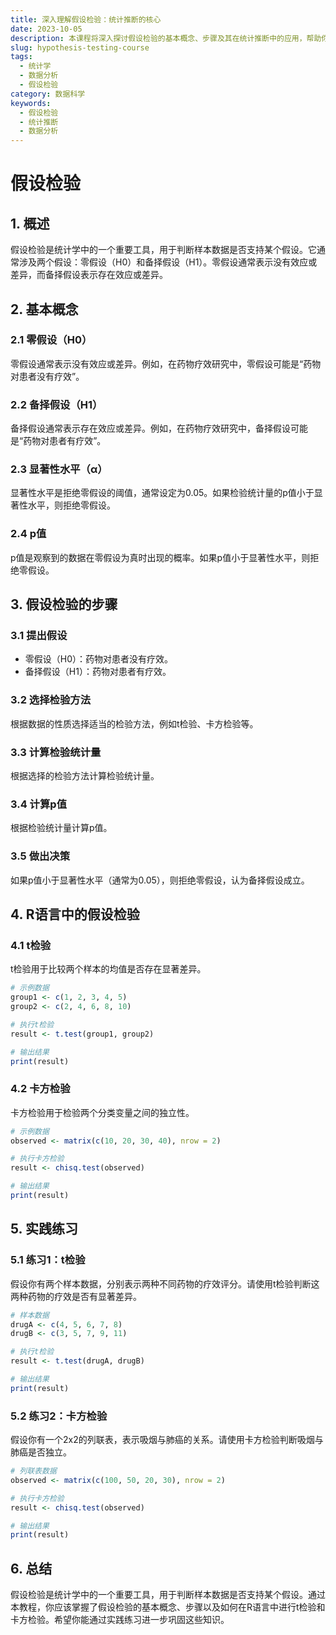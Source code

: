 ```yaml
---
title: 深入理解假设检验：统计推断的核心
date: 2023-10-05
description: 本课程将深入探讨假设检验的基本概念、步骤及其在统计推断中的应用，帮助你掌握数据分析中的关键技能。
slug: hypothesis-testing-course
tags:
  - 统计学
  - 数据分析
  - 假设检验
category: 数据科学
keywords:
  - 假设检验
  - 统计推断
  - 数据分析
---
```


# 假设检验

## 1. 概述

假设检验是统计学中的一个重要工具，用于判断样本数据是否支持某个假设。它通常涉及两个假设：零假设（H0）和备择假设（H1）。零假设通常表示没有效应或差异，而备择假设表示存在效应或差异。

## 2. 基本概念

### 2.1 零假设（H0）
零假设通常表示没有效应或差异。例如，在药物疗效研究中，零假设可能是“药物对患者没有疗效”。

### 2.2 备择假设（H1）
备择假设通常表示存在效应或差异。例如，在药物疗效研究中，备择假设可能是“药物对患者有疗效”。

### 2.3 显著性水平（α）
显著性水平是拒绝零假设的阈值，通常设定为0.05。如果检验统计量的p值小于显著性水平，则拒绝零假设。

### 2.4 p值
p值是观察到的数据在零假设为真时出现的概率。如果p值小于显著性水平，则拒绝零假设。

## 3. 假设检验的步骤

### 3.1 提出假设
- 零假设（H0）：药物对患者没有疗效。
- 备择假设（H1）：药物对患者有疗效。

### 3.2 选择检验方法
根据数据的性质选择适当的检验方法，例如t检验、卡方检验等。

### 3.3 计算检验统计量
根据选择的检验方法计算检验统计量。

### 3.4 计算p值
根据检验统计量计算p值。

### 3.5 做出决策
如果p值小于显著性水平（通常为0.05），则拒绝零假设，认为备择假设成立。

## 4. R语言中的假设检验

### 4.1 t检验
t检验用于比较两个样本的均值是否存在显著差异。

```R
# 示例数据
group1 <- c(1, 2, 3, 4, 5)
group2 <- c(2, 4, 6, 8, 10)

# 执行t检验
result <- t.test(group1, group2)

# 输出结果
print(result)
```

### 4.2 卡方检验
卡方检验用于检验两个分类变量之间的独立性。

```R
# 示例数据
observed <- matrix(c(10, 20, 30, 40), nrow = 2)

# 执行卡方检验
result <- chisq.test(observed)

# 输出结果
print(result)
```

## 5. 实践练习

### 5.1 练习1：t检验
假设你有两个样本数据，分别表示两种不同药物的疗效评分。请使用t检验判断这两种药物的疗效是否有显著差异。

```R
# 样本数据
drugA <- c(4, 5, 6, 7, 8)
drugB <- c(3, 5, 7, 9, 11)

# 执行t检验
result <- t.test(drugA, drugB)

# 输出结果
print(result)
```

### 5.2 练习2：卡方检验
假设你有一个2x2的列联表，表示吸烟与肺癌的关系。请使用卡方检验判断吸烟与肺癌是否独立。

```R
# 列联表数据
observed <- matrix(c(100, 50, 20, 30), nrow = 2)

# 执行卡方检验
result <- chisq.test(observed)

# 输出结果
print(result)
```

## 6. 总结

假设检验是统计学中的一个重要工具，用于判断样本数据是否支持某个假设。通过本教程，你应该掌握了假设检验的基本概念、步骤以及如何在R语言中进行t检验和卡方检验。希望你能通过实践练习进一步巩固这些知识。